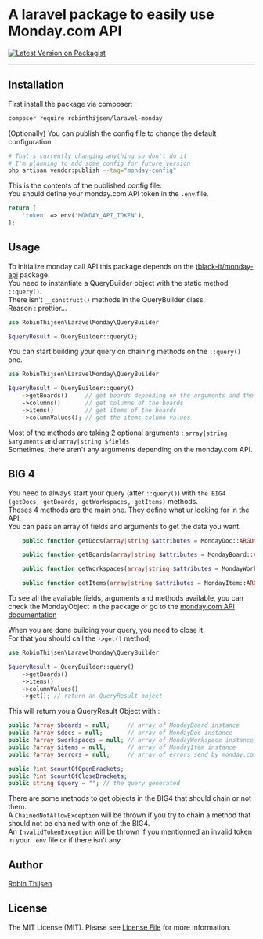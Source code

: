 # A laravel package to easily use Monday.com API

[![Latest Version on Packagist](https://img.shields.io/packagist/v/robinthijsen/laravel-monday.svg?style=flat-square)](https://packagist.org/packages/robinthijsen/laravel-monday)
<!--delete-->
---
## Installation

First install the package via composer:

```bash
composer require robinthijsen/laravel-monday
```

(Optionally) You can publish the config file to change the default configuration.

```bash
# That's currently changing anything so don't do it
# I'm planning to add some config for future version
php artisan vendor:publish --tag="monday-config"
```

This is the contents of the published config file: <br/>
You should define your monday.com API token in the `.env` file.

```php
return [
    'token' => env('MONDAY_API_TOKEN'),
];
```

## Usage

To initialize monday call API this package depends on the [tblack-it/monday-api](https://github.com/Softinthebox/monday-api) package. <br/>
You need to instantiate a QueryBuilder object with the static method `::query()`. <br/>
There isn't `__construct()` methods in the QueryBuilder class. <br/>
Reason : prettier...

```php
use RobinThijsen\LaravelMonday\QueryBuilder

$queryResult = QueryBuilder::query();
```

You can start building your query on chaining methods on the `::query()` one.

```php
use RobinThijsen\LaravelMonday\QueryBuilder

$queryResult = QueryBuilder::query()
    ->getBoards()     // get boards depending on the arguments and the fields specify
    ->columns()       // get columns of the boards
    ->items()         // get items of the boards
    ->columnValues(); // get the items column values
```

Most of the methods are taking 2 optional arguments : `array|string $arguments` and `array|string $fields` <br/>
Sometimes, there aren't any arguments depending on the monday.com API.

## BIG 4

You need to always start your query (after `::query()`) with `the BIG4 (getDocs, getBoards, getWorkspaces, getItems)` methods. <br/>
Theses 4 methods are the main one. They define what ur looking for in the API. <br/>
You can pass an array of fields and arguments to get the data you want.

```php
    public function getDocs(array|string $attributes = MondayDoc::ARGUMENTS, array|string $fields = MondayDoc::FIELDS): self {...}

    public function getBoards(array|string $attributes = MondayBoard::ARGUMENTS, array|string $fields = MondayBoard::FIELDS): self {...}

    public function getWorkspaces(array|string $attributes = MondayWorkspace::ARGUMENTS, array|string $fields = MondayWorkspace::FIELDS): self {...}

    public function getItems(array|string $attributes = MondayItem::ARGUMENTS, array|string $fields = MondayItem::FIELDS): self {...}
```

To see all the available fields, arguments and methods available, you can check the MondayObject in the package or go to the [monday.com API documentation](https://developer.monday.com/api-reference/reference/docs)

When you are done building your query, you need to close it. <br/>
For that you should call the `->get()` method;

```php
use RobinThijsen\LaravelMonday\QueryBuilder

$queryResult = QueryBuilder::query()
    ->getBoards()
    ->items()
    ->columnValues()
    ->get(); // return an QueryResult object
```

This will return you a QueryResult Object with :

```php
public ?array $boards = null;     // array of MondayBoard instance
public ?array $docs = null;       // array of MondayDoc instance
public ?array $workspaces = null; // array of MondayWorkspace instance
public ?array $items = null;      // array of MondayItem instance
public ?array $errors = null;     // array of errors send by monday.com API

public ?int $countOfOpenBrackets;
public ?int $countOfCloseBrackets;
public string $query = ""; // the query generated
```

There are some methods to get objects in the BIG4 that should chain or not them. <br/>
A `ChainedNotAllowException` will be thrown if you try to chain a method that should not be chained with one of the BIG4. <br/>
An `InvalidTokenException` will be thrown if you mentionned an invalid token in your `.env` file or if there isn't any.

## Author

[Robin Thijsen](https://github.com/robinthijsen)

## License

The MIT License (MIT). Please see [License File](LICENSE.md) for more information.
